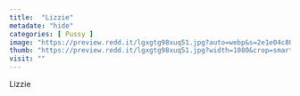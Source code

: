 ```yaml
---
title:  "Lizzie"
metadate: "hide"
categories: [ Pussy ]
image: "https://preview.redd.it/lgxgtg98xuq51.jpg?auto=webp&s=2e1e04c8052e57e1f10857265f3193e5c389beb0"
thumb: "https://preview.redd.it/lgxgtg98xuq51.jpg?width=1080&crop=smart&auto=webp&s=fa9be25c2b22f32f8b6648375228f40fb0c197cd"
visit: ""
---
```

Lizzie
